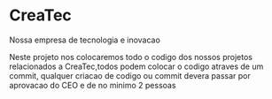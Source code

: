 # CreaTec
Nossa empresa de tecnologia e inovacao

Neste projeto nos colocaremos todo o codigo dos nossos projetos relacionados a CreaTec,todos podem colocar o codigo atraves de um commit, qualquer criacao de codigo ou commit devera passar por aprovacao do CEO e de no minimo 2 pessoas
